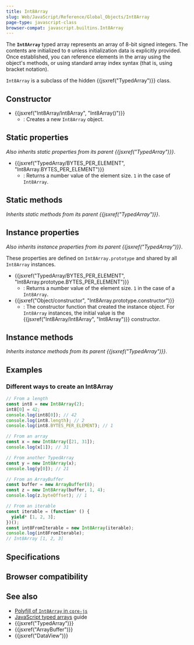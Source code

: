 ```yaml
---
title: Int8Array
slug: Web/JavaScript/Reference/Global_Objects/Int8Array
page-type: javascript-class
browser-compat: javascript.builtins.Int8Array
---
```




The **`Int8Array`** typed array represents an array of 8-bit signed integers. The contents are initialized to `0` unless initialization data is explicitly provided. Once established, you can reference elements in the array using the object's methods, or using standard array index syntax (that is, using bracket notation).

`Int8Array` is a subclass of the hidden {{jsxref("TypedArray")}} class.

## Constructor

- {{jsxref("Int8Array/Int8Array", "Int8Array()")}}
  - : Creates a new `Int8Array` object.

## Static properties

_Also inherits static properties from its parent {{jsxref("TypedArray")}}_.

- {{jsxref("TypedArray/BYTES_PER_ELEMENT", "Int8Array.BYTES_PER_ELEMENT")}}
  - : Returns a number value of the element size. `1` in the case of `Int8Array`.

## Static methods

_Inherits static methods from its parent {{jsxref("TypedArray")}}_.

## Instance properties

_Also inherits instance properties from its parent {{jsxref("TypedArray")}}_.

These properties are defined on `Int8Array.prototype` and shared by all `Int8Array` instances.

- {{jsxref("TypedArray/BYTES_PER_ELEMENT", "Int8Array.prototype.BYTES_PER_ELEMENT")}}
  - : Returns a number value of the element size. `1` in the case of a `Int8Array`.
- {{jsxref("Object/constructor", "Int8Array.prototype.constructor")}}
  - : The constructor function that created the instance object. For `Int8Array` instances, the initial value is the {{jsxref("Int8Array/Int8Array", "Int8Array")}} constructor.

## Instance methods

_Inherits instance methods from its parent {{jsxref("TypedArray")}}_.

## Examples

### Different ways to create an Int8Array

```js
// From a length
const int8 = new Int8Array(2);
int8[0] = 42;
console.log(int8[0]); // 42
console.log(int8.length); // 2
console.log(int8.BYTES_PER_ELEMENT); // 1

// From an array
const x = new Int8Array([21, 31]);
console.log(x[1]); // 31

// From another TypedArray
const y = new Int8Array(x);
console.log(y[0]); // 21

// From an ArrayBuffer
const buffer = new ArrayBuffer(8);
const z = new Int8Array(buffer, 1, 4);
console.log(z.byteOffset); // 1

// From an iterable
const iterable = (function* () {
  yield* [1, 2, 3];
})();
const int8FromIterable = new Int8Array(iterable);
console.log(int8FromIterable);
// Int8Array [1, 2, 3]
```

## Specifications



## Browser compatibility



## See also

- [Polyfill of `Int8Array` in `core-js`](https://github.com/zloirock/core-js#ecmascript-typed-arrays)
- [JavaScript typed arrays](/Web/JavaScript/Guide/Typed_arrays) guide
- {{jsxref("TypedArray")}}
- {{jsxref("ArrayBuffer")}}
- {{jsxref("DataView")}}
